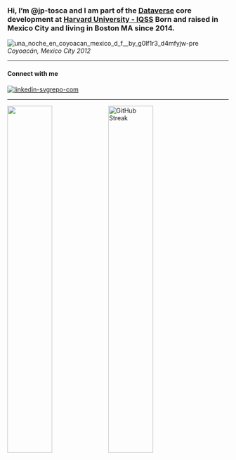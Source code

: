 ### Hi, I’m @jp-tosca and I am part of the [Dataverse](https://github.com/IQSS/dataverse) core development at [Harvard University - IQSS](https://www.iq.harvard.edu/people/juan-pablo-tosca) Born and raised in Mexico City and living in Boston MA since 2014.

<!---
jp-tosca/jp-tosca is a ✨ special ✨ repository because its `README.md` (this file) appears on your GitHub profile.
You can click the Preview link to take a look at your changes.
--->
![una_noche_en_coyoacan_mexico_d_f__by_g0lf1r3_d4mfyjw-pre](https://github.com/jp-tosca/jp-tosca/assets/142103991/9ab14959-506c-43c0-9428-7ae2453820f0)
*Coyoacán, Mexico City 2012*

***
#### Connect with me
[![linkedin-svgrepo-com](https://github.com/jp-tosca/jp-tosca/assets/142103991/12e93941-30b4-403b-87e3-19fb38386a7d)](https://linkedin.com/in/jp-tosca)
***

<div>
<img width="45%" align="left" src="https://github-readme-stats.vercel.app/api/index?username=jp-tosca&show_icons=true&locale=en&layout=compact&hide=stars&theme=transparent&rank_icon=github">
<img width="45%" src="https://github-readme-streak-stats.herokuapp.com?user=jp-tosca&theme=transparent&mode=weekly&card_height=180&hide_longest_streak=true" alt="GitHub Streak" />
</div>
